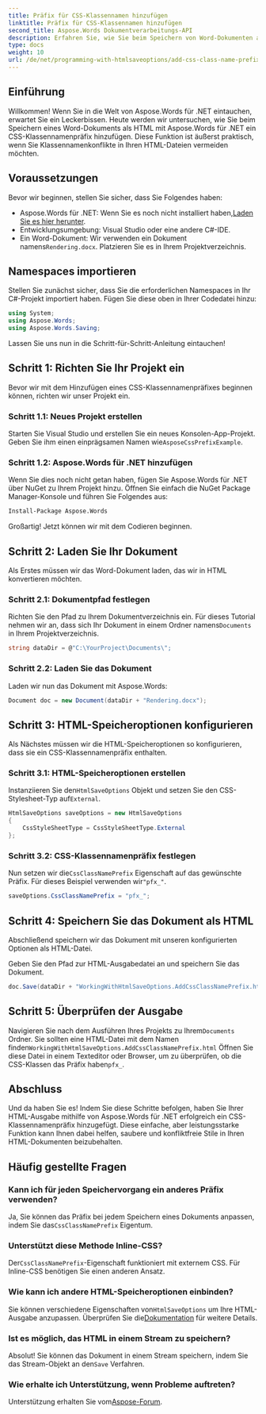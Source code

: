 ```yaml
---
title: Präfix für CSS-Klassennamen hinzufügen
linktitle: Präfix für CSS-Klassennamen hinzufügen
second_title: Aspose.Words Dokumentverarbeitungs-API
description: Erfahren Sie, wie Sie beim Speichern von Word-Dokumenten als HTML mit Aspose.Words für .NET ein CSS-Klassennamenpräfix hinzufügen. Schritt-für-Schritt-Anleitung, Codeausschnitte und FAQs enthalten.
type: docs
weight: 10
url: /de/net/programming-with-htmlsaveoptions/add-css-class-name-prefix/
---
```

## Einführung

Willkommen! Wenn Sie in die Welt von Aspose.Words für .NET eintauchen, erwartet Sie ein Leckerbissen. Heute werden wir untersuchen, wie Sie beim Speichern eines Word-Dokuments als HTML mit Aspose.Words für .NET ein CSS-Klassennamenpräfix hinzufügen. Diese Funktion ist äußerst praktisch, wenn Sie Klassennamenkonflikte in Ihren HTML-Dateien vermeiden möchten.

## Voraussetzungen

Bevor wir beginnen, stellen Sie sicher, dass Sie Folgendes haben:

-  Aspose.Words für .NET: Wenn Sie es noch nicht installiert haben,[Laden Sie es hier herunter](https://releases.aspose.com/words/net/).
- Entwicklungsumgebung: Visual Studio oder eine andere C#-IDE.
-  Ein Word-Dokument: Wir verwenden ein Dokument namens`Rendering.docx`. Platzieren Sie es in Ihrem Projektverzeichnis.

## Namespaces importieren

Stellen Sie zunächst sicher, dass Sie die erforderlichen Namespaces in Ihr C#-Projekt importiert haben. Fügen Sie diese oben in Ihrer Codedatei hinzu:

```csharp
using System;
using Aspose.Words;
using Aspose.Words.Saving;
```

Lassen Sie uns nun in die Schritt-für-Schritt-Anleitung eintauchen!

## Schritt 1: Richten Sie Ihr Projekt ein

Bevor wir mit dem Hinzufügen eines CSS-Klassennamenpräfixes beginnen können, richten wir unser Projekt ein.

### Schritt 1.1: Neues Projekt erstellen

 Starten Sie Visual Studio und erstellen Sie ein neues Konsolen-App-Projekt. Geben Sie ihm einen einprägsamen Namen wie`AsposeCssPrefixExample`.

### Schritt 1.2: Aspose.Words für .NET hinzufügen

Wenn Sie dies noch nicht getan haben, fügen Sie Aspose.Words für .NET über NuGet zu Ihrem Projekt hinzu. Öffnen Sie einfach die NuGet Package Manager-Konsole und führen Sie Folgendes aus:

```bash
Install-Package Aspose.Words
```

Großartig! Jetzt können wir mit dem Codieren beginnen.

## Schritt 2: Laden Sie Ihr Dokument

Als Erstes müssen wir das Word-Dokument laden, das wir in HTML konvertieren möchten.

### Schritt 2.1: Dokumentpfad festlegen

 Richten Sie den Pfad zu Ihrem Dokumentverzeichnis ein. Für dieses Tutorial nehmen wir an, dass sich Ihr Dokument in einem Ordner namens`Documents` in Ihrem Projektverzeichnis.

```csharp
string dataDir = @"C:\YourProject\Documents\";
```

### Schritt 2.2: Laden Sie das Dokument

Laden wir nun das Dokument mit Aspose.Words:

```csharp
Document doc = new Document(dataDir + "Rendering.docx");
```

## Schritt 3: HTML-Speicheroptionen konfigurieren

Als Nächstes müssen wir die HTML-Speicheroptionen so konfigurieren, dass sie ein CSS-Klassennamenpräfix enthalten.

### Schritt 3.1: HTML-Speicheroptionen erstellen

 Instanziieren Sie den`HtmlSaveOptions` Objekt und setzen Sie den CSS-Stylesheet-Typ auf`External`.

```csharp
HtmlSaveOptions saveOptions = new HtmlSaveOptions
{
    CssStyleSheetType = CssStyleSheetType.External
};
```

### Schritt 3.2: CSS-Klassennamenpräfix festlegen

 Nun setzen wir die`CssClassNamePrefix` Eigenschaft auf das gewünschte Präfix. Für dieses Beispiel verwenden wir`"pfx_"`.

```csharp
saveOptions.CssClassNamePrefix = "pfx_";
```

## Schritt 4: Speichern Sie das Dokument als HTML

Abschließend speichern wir das Dokument mit unseren konfigurierten Optionen als HTML-Datei.


Geben Sie den Pfad zur HTML-Ausgabedatei an und speichern Sie das Dokument.

```csharp
doc.Save(dataDir + "WorkingWithHtmlSaveOptions.AddCssClassNamePrefix.html", saveOptions);
```

## Schritt 5: Überprüfen der Ausgabe

 Navigieren Sie nach dem Ausführen Ihres Projekts zu Ihrem`Documents` Ordner. Sie sollten eine HTML-Datei mit dem Namen finden`WorkingWithHtmlSaveOptions.AddCssClassNamePrefix.html` Öffnen Sie diese Datei in einem Texteditor oder Browser, um zu überprüfen, ob die CSS-Klassen das Präfix haben`pfx_`.

## Abschluss

Und da haben Sie es! Indem Sie diese Schritte befolgen, haben Sie Ihrer HTML-Ausgabe mithilfe von Aspose.Words für .NET erfolgreich ein CSS-Klassennamenpräfix hinzugefügt. Diese einfache, aber leistungsstarke Funktion kann Ihnen dabei helfen, saubere und konfliktfreie Stile in Ihren HTML-Dokumenten beizubehalten.

## Häufig gestellte Fragen

### Kann ich für jeden Speichervorgang ein anderes Präfix verwenden?
 Ja, Sie können das Präfix bei jedem Speichern eines Dokuments anpassen, indem Sie das`CssClassNamePrefix` Eigentum.

### Unterstützt diese Methode Inline-CSS?
Der`CssClassNamePrefix`-Eigenschaft funktioniert mit externem CSS. Für Inline-CSS benötigen Sie einen anderen Ansatz.

### Wie kann ich andere HTML-Speicheroptionen einbinden?
 Sie können verschiedene Eigenschaften von`HtmlSaveOptions` um Ihre HTML-Ausgabe anzupassen. Überprüfen Sie die[Dokumentation](https://reference.aspose.com/words/net/) für weitere Details.

### Ist es möglich, das HTML in einem Stream zu speichern?
 Absolut! Sie können das Dokument in einem Stream speichern, indem Sie das Stream-Objekt an den`Save` Verfahren.

### Wie erhalte ich Unterstützung, wenn Probleme auftreten?
 Unterstützung erhalten Sie vom[Aspose-Forum](https://forum.aspose.com/c/words/8).